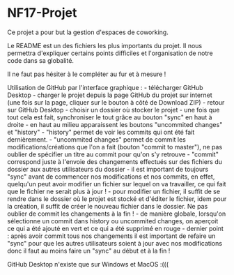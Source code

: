 # NF17-Projet
Ce projet a pour but la gestion d'espaces de coworking. 

Le README est un des fichiers les plus importants du projet. Il nous permettra d'expliquer certains points difficiles et l'organisation de notre code dans sa globalité. 

Il ne faut pas hésiter à le compléter au fur et à mesure ! 

Utilisation de GitHub par l'interface graphique :
	- télécharger GitHub Desktop
	- charger le projet depuis la page GitHub du projet sur internet (une fois sur la page, cliquer sur le bouton à côté de Download ZIP)
	- retour sur GitHub Desktop
	- choisir un dossier où stocker le projet
	- une fois que tout cela est fait, synchroniser le tout grâce au bouton "sync" en haut à droite
	- en haut au milieu apparaissent les boutons "uncommited changes" et "history"
		- "history" permet de voir les commits qui ont été fait dernièrement. 
		- "uncommited changes" permet de commit les modifications/créations que l'on a fait (bouton "commit to master"), ne pas oublier de spécifier un titre au commit pour qu'on s'y retrouve
		- "commit" correspond juste à l'envoie des changements effectués sur des fichiers du dossier aux autres utilisateurs du dossier
	- il est important de toujours "sync" avant de commencer nos modifications et nos commits, en effet, quelqu'un peut avoir modifier un fichier sur lequel on va travailler, ce qui fait que le fichier ne serait plus à jour ! 
	- pour modifier un fichier, il suffit de se rendre dans le dossier où le projet est stocké et d'éditer le fichier, idem pour la création, il suffit de créer le nouveau fichier dans le dossier. Ne pas oublier de commit les changements à la fin !
	- de manière globale, lorsqu'on sélectionne un commit dans history ou uncommited changes, on aperçoit ce qui a été ajouté en vert et ce qui a été supprimé en rouge
	- dernier point : après avoir commit tous nos changements il est important de refaire un "sync" pour que les autres utilisateurs soient à jour avec nos modifications donc il faut au moins faire un "sync" au début et à la fin ! 

GitHub Desktop n'existe que sur Windows et MacOS :(((
